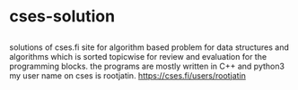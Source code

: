 # cses-solution
## 
solutions of cses.fi site for algorithm based problem for data structures and algorithms which is sorted topicwise for review and evaluation for the programming blocks.
the programs are mostly written in C++ and python3 my user name on cses is rootjatin. https://cses.fi/users/rootjatin
